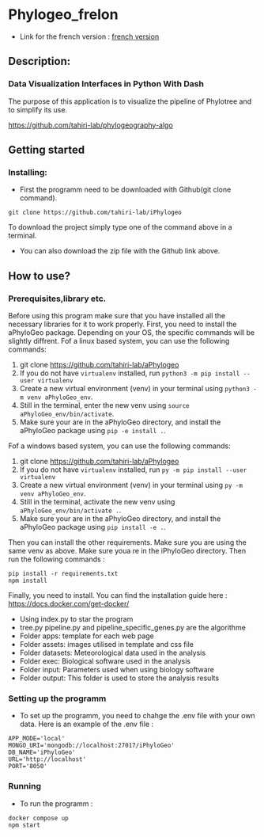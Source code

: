 # Phylogeo_frelon

- Link for the french version : [french version](README.fr.md)

## Description:
### Data Visualization Interfaces in Python With Dash

The purpose of this application is to visualize the pipeline of Phylotree and to simplify its use.

https://github.com/tahiri-lab/phylogeography-algo

## Getting started

### Installing:

* First the programm need to be downloaded with Github(git clone command). 
```
git clone https://github.com/tahiri-lab/iPhylogeo
```

To download the project simply type one of the command above in a terminal.
* You can also download the zip file with the Github link above.

## How to use?
### Prerequisites,library etc.
Before using this program make sure that you have installed all the necessary libraries for it to work properly. 
First, you need to install the aPhyloGeo package. Depending on your OS, the specific commands will be slightly 
diffrent. Fof a linux based system, you can use the following commands:

1. git clone https://github.com/tahiri-lab/aPhylogeo
2. If you do not have `virtualenv` installed, run `python3 -m pip install --user virtualenv`
3. Create a new virtual environment (venv) in your terminal using `python3 -m venv aPhyloGeo_env`.
4. Still in the terminal, enter the new venv using `source aPhyloGeo_env/bin/activate`.
5. Make sure your are in the aPhyloGeo directory, and install the aPhyloGeo package using `pip -e install .`.

Fof a windows based system, you can use the following commands:
1. git clone https://github.com/tahiri-lab/aPhylogeo
2. If you do not have `virtualenv` installed, run `py -m pip install --user virtualenv`
3. Create a new virtual environment (venv) in your terminal using `py -m venv aPhyloGeo_env`.
4. Still in the terminal, activate the new venv using `aPhyloGeo_env/bin/activate .`.
5. Make sure your are in the aPhyloGeo directory, and install the aPhyloGeo package using `pip install -e .`.


Then you can install the other requirements. Make sure you are using the same venv as above. Make sure youa re in the iPhyloGeo directory. 
Then run the following commands : 
```
pip install -r requirements.txt
npm install
```

Finally, you need to install. You can find the installation guide here : https://docs.docker.com/get-docker/

- Using index.py to star the program
- tree.py pipeline.py and pipeline_specific_genes.py are the algorithme
- Folder apps: template for each web page
- Folder assets: images utilised in template and css file
- Folder datasets: Meteorological data used in the analysis
- Folder exec: Biological software used in the analysis
- Folder input: Parameters used when using biology software
- Folder output: This folder is used to store the analysis results


### Setting up the programm
- To set up the programm, you need to chahge the .env file with your own data. 
Here is an example of the .env file :
```
APP_MODE='local'
MONGO_URI='mongodb://localhost:27017/iPhyloGeo'
DB_NAME='iPhyloGeo'
URL='http://localhost'
PORT='8050'
```

### Running
- To run the programm :
```
docker compose up
npm start
```
